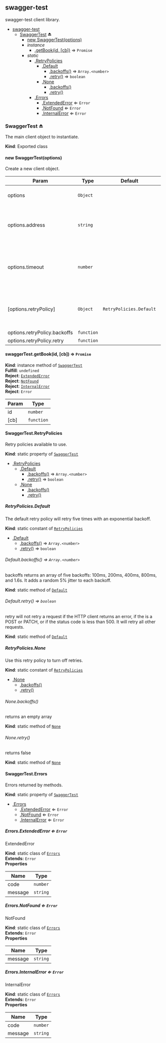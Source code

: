 <a name="module_swagger-test"></a>

## swagger-test
swagger-test client library.


* [swagger-test](#module_swagger-test)
    * [SwaggerTest](#exp_module_swagger-test--SwaggerTest) ⏏
        * [new SwaggerTest(options)](#new_module_swagger-test--SwaggerTest_new)
        * _instance_
            * [.getBook(id, [cb])](#module_swagger-test--SwaggerTest+getBook) ⇒ <code>Promise</code>
        * _static_
            * [.RetryPolicies](#module_swagger-test--SwaggerTest.RetryPolicies)
                * [.Default](#module_swagger-test--SwaggerTest.RetryPolicies.Default)
                    * [.backoffs()](#module_swagger-test--SwaggerTest.RetryPolicies.Default.backoffs) ⇒ <code>Array.&lt;number&gt;</code>
                    * [.retry()](#module_swagger-test--SwaggerTest.RetryPolicies.Default.retry) ⇒ <code>boolean</code>
                * [.None](#module_swagger-test--SwaggerTest.RetryPolicies.None)
                    * [.backoffs()](#module_swagger-test--SwaggerTest.RetryPolicies.None.backoffs)
                    * [.retry()](#module_swagger-test--SwaggerTest.RetryPolicies.None.retry)
            * [.Errors](#module_swagger-test--SwaggerTest.Errors)
                * [.ExtendedError](#module_swagger-test--SwaggerTest.Errors.ExtendedError) ⇐ <code>Error</code>
                * [.NotFound](#module_swagger-test--SwaggerTest.Errors.NotFound) ⇐ <code>Error</code>
                * [.InternalError](#module_swagger-test--SwaggerTest.Errors.InternalError) ⇐ <code>Error</code>

<a name="exp_module_swagger-test--SwaggerTest"></a>

### SwaggerTest ⏏
The main client object to instantiate.

**Kind**: Exported class  
<a name="new_module_swagger-test--SwaggerTest_new"></a>

#### new SwaggerTest(options)
Create a new client object.


| Param | Type | Default | Description |
| --- | --- | --- | --- |
| options | <code>Object</code> |  | Options for constructing a client object. |
| options.address | <code>string</code> |  | URL where the server is located. If not specified, the address will be discovered via @clever/discovery. |
| options.timeout | <code>number</code> |  | The timeout to use for all client requests, in milliseconds. This can be overridden on a per-request basis. |
| [options.retryPolicy] | <code>Object</code> | <code>RetryPolicies.Default</code> | The logic to determine which requests to retry, as well as how many times to retry. |
| options.retryPolicy.backoffs | <code>function</code> |  |  |
| options.retryPolicy.retry | <code>function</code> |  |  |

<a name="module_swagger-test--SwaggerTest+getBook"></a>

#### swaggerTest.getBook(id, [cb]) ⇒ <code>Promise</code>
**Kind**: instance method of <code>[SwaggerTest](#exp_module_swagger-test--SwaggerTest)</code>  
**Fulfill**: <code>undefined</code>  
**Reject**: <code>[ExtendedError](#module_swagger-test--SwaggerTest.Errors.ExtendedError)</code>  
**Reject**: <code>[NotFound](#module_swagger-test--SwaggerTest.Errors.NotFound)</code>  
**Reject**: <code>[InternalError](#module_swagger-test--SwaggerTest.Errors.InternalError)</code>  
**Reject**: <code>Error</code>  

| Param | Type |
| --- | --- |
| id | <code>number</code> | 
| [cb] | <code>function</code> | 

<a name="module_swagger-test--SwaggerTest.RetryPolicies"></a>

#### SwaggerTest.RetryPolicies
Retry policies available to use.

**Kind**: static property of <code>[SwaggerTest](#exp_module_swagger-test--SwaggerTest)</code>  

* [.RetryPolicies](#module_swagger-test--SwaggerTest.RetryPolicies)
    * [.Default](#module_swagger-test--SwaggerTest.RetryPolicies.Default)
        * [.backoffs()](#module_swagger-test--SwaggerTest.RetryPolicies.Default.backoffs) ⇒ <code>Array.&lt;number&gt;</code>
        * [.retry()](#module_swagger-test--SwaggerTest.RetryPolicies.Default.retry) ⇒ <code>boolean</code>
    * [.None](#module_swagger-test--SwaggerTest.RetryPolicies.None)
        * [.backoffs()](#module_swagger-test--SwaggerTest.RetryPolicies.None.backoffs)
        * [.retry()](#module_swagger-test--SwaggerTest.RetryPolicies.None.retry)

<a name="module_swagger-test--SwaggerTest.RetryPolicies.Default"></a>

##### RetryPolicies.Default
The default retry policy will retry five times with an exponential backoff.

**Kind**: static constant of <code>[RetryPolicies](#module_swagger-test--SwaggerTest.RetryPolicies)</code>  

* [.Default](#module_swagger-test--SwaggerTest.RetryPolicies.Default)
    * [.backoffs()](#module_swagger-test--SwaggerTest.RetryPolicies.Default.backoffs) ⇒ <code>Array.&lt;number&gt;</code>
    * [.retry()](#module_swagger-test--SwaggerTest.RetryPolicies.Default.retry) ⇒ <code>boolean</code>

<a name="module_swagger-test--SwaggerTest.RetryPolicies.Default.backoffs"></a>

###### Default.backoffs() ⇒ <code>Array.&lt;number&gt;</code>
backoffs returns an array of five backoffs: 100ms, 200ms, 400ms, 800ms, and
1.6s. It adds a random 5% jitter to each backoff.

**Kind**: static method of <code>[Default](#module_swagger-test--SwaggerTest.RetryPolicies.Default)</code>  
<a name="module_swagger-test--SwaggerTest.RetryPolicies.Default.retry"></a>

###### Default.retry() ⇒ <code>boolean</code>
retry will not retry a request if the HTTP client returns an error, if the
is a POST or PATCH, or if the status code is less than 500. It will retry
all other requests.

**Kind**: static method of <code>[Default](#module_swagger-test--SwaggerTest.RetryPolicies.Default)</code>  
<a name="module_swagger-test--SwaggerTest.RetryPolicies.None"></a>

##### RetryPolicies.None
Use this retry policy to turn off retries.

**Kind**: static constant of <code>[RetryPolicies](#module_swagger-test--SwaggerTest.RetryPolicies)</code>  

* [.None](#module_swagger-test--SwaggerTest.RetryPolicies.None)
    * [.backoffs()](#module_swagger-test--SwaggerTest.RetryPolicies.None.backoffs)
    * [.retry()](#module_swagger-test--SwaggerTest.RetryPolicies.None.retry)

<a name="module_swagger-test--SwaggerTest.RetryPolicies.None.backoffs"></a>

###### None.backoffs()
returns an empty array

**Kind**: static method of <code>[None](#module_swagger-test--SwaggerTest.RetryPolicies.None)</code>  
<a name="module_swagger-test--SwaggerTest.RetryPolicies.None.retry"></a>

###### None.retry()
returns false

**Kind**: static method of <code>[None](#module_swagger-test--SwaggerTest.RetryPolicies.None)</code>  
<a name="module_swagger-test--SwaggerTest.Errors"></a>

#### SwaggerTest.Errors
Errors returned by methods.

**Kind**: static property of <code>[SwaggerTest](#exp_module_swagger-test--SwaggerTest)</code>  

* [.Errors](#module_swagger-test--SwaggerTest.Errors)
    * [.ExtendedError](#module_swagger-test--SwaggerTest.Errors.ExtendedError) ⇐ <code>Error</code>
    * [.NotFound](#module_swagger-test--SwaggerTest.Errors.NotFound) ⇐ <code>Error</code>
    * [.InternalError](#module_swagger-test--SwaggerTest.Errors.InternalError) ⇐ <code>Error</code>

<a name="module_swagger-test--SwaggerTest.Errors.ExtendedError"></a>

##### Errors.ExtendedError ⇐ <code>Error</code>
ExtendedError

**Kind**: static class of <code>[Errors](#module_swagger-test--SwaggerTest.Errors)</code>  
**Extends:** <code>Error</code>  
**Properties**

| Name | Type |
| --- | --- |
| code | <code>number</code> | 
| message | <code>string</code> | 

<a name="module_swagger-test--SwaggerTest.Errors.NotFound"></a>

##### Errors.NotFound ⇐ <code>Error</code>
NotFound

**Kind**: static class of <code>[Errors](#module_swagger-test--SwaggerTest.Errors)</code>  
**Extends:** <code>Error</code>  
**Properties**

| Name | Type |
| --- | --- |
| message | <code>string</code> | 

<a name="module_swagger-test--SwaggerTest.Errors.InternalError"></a>

##### Errors.InternalError ⇐ <code>Error</code>
InternalError

**Kind**: static class of <code>[Errors](#module_swagger-test--SwaggerTest.Errors)</code>  
**Extends:** <code>Error</code>  
**Properties**

| Name | Type |
| --- | --- |
| code | <code>number</code> | 
| message | <code>string</code> | 

